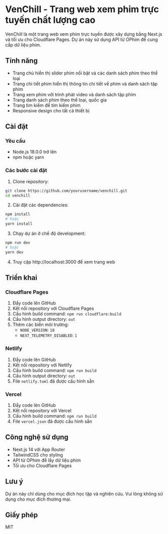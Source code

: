 # VenChill - Trang web xem phim trực tuyến chất lượng cao

VenChill là một trang web xem phim trực tuyến được xây dựng bằng Next.js và tối ưu cho Cloudflare Pages. Dự án này sử dụng API từ OPhim để cung cấp dữ liệu phim.

## Tính năng

- Trang chủ hiển thị slider phim nổi bật và các danh sách phim theo thể loại
- Trang chi tiết phim hiển thị thông tin chi tiết về phim và danh sách tập phim
- Trang xem phim với trình phát video và danh sách tập phim
- Trang danh sách phim theo thể loại, quốc gia
- Trang tìm kiếm để tìm kiếm phim
- Responsive design cho tất cả thiết bị

## Cài đặt

### Yêu cầu

- Node.js 18.0.0 trở lên
- npm hoặc yarn

### Các bước cài đặt

1. Clone repository:

```bash
git clone https://github.com/yourusername/venchill.git
cd venchill
```

2. Cài đặt các dependencies:

```bash
npm install
# hoặc
yarn install
```

3. Chạy dự án ở chế độ development:

```bash
npm run dev
# hoặc
yarn dev
```

4. Truy cập http://localhost:3000 để xem trang web

## Triển khai

### Cloudflare Pages

1. Đẩy code lên GitHub
2. Kết nối repository với Cloudflare Pages
3. Cấu hình build command: `npm run cloudflare:build`
4. Cấu hình output directory: `out`
5. Thêm các biến môi trường:
   - `NODE_VERSION`: `18`
   - `NEXT_TELEMETRY_DISABLED`: `1`

### Netlify

1. Đẩy code lên GitHub
2. Kết nối repository với Netlify
3. Cấu hình build command: `npm run build`
4. Cấu hình output directory: `out`
5. File `netlify.toml` đã được cấu hình sẵn

### Vercel

1. Đẩy code lên GitHub
2. Kết nối repository với Vercel
3. Cấu hình build command: `npm run build`
4. File `vercel.json` đã được cấu hình sẵn

## Công nghệ sử dụng

- Next.js 14 với App Router
- TailwindCSS cho styling
- API từ OPhim để lấy dữ liệu phim
- Tối ưu cho Cloudflare Pages

## Lưu ý

Dự án này chỉ dùng cho mục đích học tập và nghiên cứu. Vui lòng không sử dụng cho mục đích thương mại.

## Giấy phép

MIT
